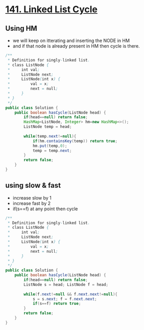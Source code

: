 # [141. Linked List Cycle](https://leetcode.com/problems/linked-list-cycle/)

## Using HM
- we will keep on itterating and inserting the NODE in HM
- and if that node is already present in HM then cycle is there.
```java
/**
 * Definition for singly-linked list.
 * class ListNode {
 *     int val;
 *     ListNode next;
 *     ListNode(int x) {
 *         val = x;
 *         next = null;
 *     }
 * }
 */
public class Solution {
    public boolean hasCycle(ListNode head) {
        if(head==null) return false;
        HashMap<ListNode, Integer> hm=new HashMap<>();
        ListNode temp = head;
        
        while(temp.next!=null){
            if(hm.containsKey(temp)) return true;
            hm.put(temp,0);
            temp = temp.next;
        }
        return false;
    }
}
```

## using slow & fast
- increase slow by 1
- increase fast by 2
- if(s==f) at any point then cycle

```java
/**
 * Definition for singly-linked list.
 * class ListNode {
 *     int val;
 *     ListNode next;
 *     ListNode(int x) {
 *         val = x;
 *         next = null;
 *     }
 * }
 */
public class Solution {
    public boolean hasCycle(ListNode head) {
        if(head==null) return false;
        ListNode s = head; ListNode f = head;
        
        while(f.next!=null && f.next.next!=null){
            s = s.next; f = f.next.next;
            if(s==f) return true;
        }
        return false;
    }
}
```